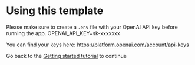 # Using this template

Please make sure to create a `.env` file with your OpenAI API key before running the app.
OPENAI_API_KEY=sk-xxxxxxx

You can find your keys here:
https://platform.openai.com/account/api-keys

Go back to the [Getting started tutorial](https://docs.agenta.ai/getting-started) to continue
